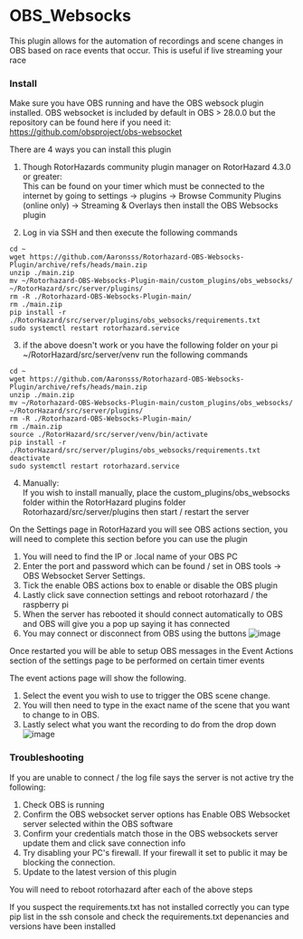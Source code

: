 # OBS_Websocks

This plugin allows for the automation of recordings and scene changes in OBS based on race events that occur. This is useful if live streaming your race
 
 ### Install
 
Make sure you have OBS running and have the OBS websock plugin installed. OBS websocket is included by default in OBS > 28.0.0 but the repository can be found here if you need it: https://github.com/obsproject/obs-websocket

There are 4 ways you can install this plugin
1. Though RotorHazards community plugin manager on RotorHazard 4.3.0 or greater:  
   This can be found on your timer which must be connected to the internet by going to settings -> plugins -> Browse Community Plugins (online only) -> Streaming & Overlays then install the OBS Websocks plugin  

2. Log in via SSH and then execute the following commands

```
cd ~
wget https://github.com/Aaronsss/Rotorhazard-OBS-Websocks-Plugin/archive/refs/heads/main.zip
unzip ./main.zip
mv ~/Rotorhazard-OBS-Websocks-Plugin-main/custom_plugins/obs_websocks/ ~/RotorHazard/src/server/plugins/
rm -R ./Rotorhazard-OBS-Websocks-Plugin-main/
rm ./main.zip
pip install -r ./RotorHazard/src/server/plugins/obs_websocks/requirements.txt
sudo systemctl restart rotorhazard.service
```


3. if the above doesn't work or you have the following folder on your pi ~/RotorHazard/src/server/venv run the following commands
```
cd ~
wget https://github.com/Aaronsss/Rotorhazard-OBS-Websocks-Plugin/archive/refs/heads/main.zip
unzip ./main.zip
mv ~/Rotorhazard-OBS-Websocks-Plugin-main/custom_plugins/obs_websocks/ ~/RotorHazard/src/server/plugins/
rm -R ./Rotorhazard-OBS-Websocks-Plugin-main/
rm ./main.zip
source ./RotorHazard/src/server/venv/bin/activate
pip install -r ./RotorHazard/src/server/plugins/obs_websocks/requirements.txt
deactivate
sudo systemctl restart rotorhazard.service
```

4. Manually:  
  If you wish to install manually, place the custom_plugins/obs_websocks folder within the RotorHazard plugins folder Rotorhazard/src/server/plugins then start / restart the server  

On the Settings page in RotorHazard you will see OBS actions section, you will need to complete this section before you can use the plugin

1. You will need to find the IP or .local name of your OBS PC
2. Enter the port and password which can be found / set in OBS tools -> OBS Websocket Server Settings. 
3. Tick the enable OBS actions box to enable or disable the OBS plugin
4. Lastly click save connection settings and reboot rotorhazard / the raspberry pi
5. When the server has rebooted it should connect automatically to OBS and OBS will give you a pop up saying it has connected
6. You may connect or disconnect from OBS using the buttons
![image](https://github.com/Aaronsss/Rotorhazard-OBS-Websocks-Plugin/assets/23297034/65ff31ea-5713-428c-9ab8-16c74cbe8ae2)

Once restarted you will be able to setup OBS messages in the Event Actions section of the settings page to be performed on certain timer events 

The event actions page will show the following. 
1. Select the event you wish to use to trigger the OBS scene change. 
2. You will then need to type in the exact name of the scene that you want to change to in OBS. 
3. Lastly select what you want the recording to do from the drop down
![image](https://github.com/Aaronsss/Rotorhazard-OBS-Websocks-Plugin/assets/23297034/da39fb4d-994b-46ab-a178-d5ce56d2c294)

### Troubleshooting
If you are unable to connect / the log file says the server is not active try the following:
1. Check OBS is running 
2. Confirm the OBS websocket server options has Enable OBS Websocket server selected within the OBS software
3. Confirm your credentials match those in the OBS websockets server update them and click save connection info
4. Try disabling your PC's firewall. If your firewall it set to public it may be blocking the connection.
5. Update to the latest version of this plugin

You will need to reboot rotorhazard after each of the above steps

If you suspect the requirements.txt has not installed correctly you can type pip list in the ssh console and check the requirements.txt depenancies and versions have been installed
